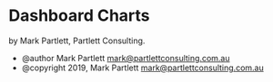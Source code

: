# Dashboard Charts

by Mark Partlett, Partlett Consulting.
 
 * @author Mark Partlett <mark@partlettconsulting.com.au>
 * @copyright 2019, Mark Partlett <mark@partlettconsulting.com.au>

